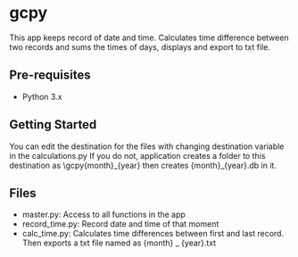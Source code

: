 gcpy
===================================
This app keeps record of date and time. Calculates time difference between two records and sums the times of days, displays and export to txt file.

Pre-requisites
--------------

- Python 3.x

Getting Started
---------------

You can edit the destination for the files with changing destination variable in the calculations.py
If you do not, application creates a folder to this destination as \gcpy\{month}\_{year} then creates {month}\_{year}.db in it.

Files
---------------

- master.py: Access to all functions in the app
- record_time.py: Record date and time of that moment
- calc_time.py: Calculates time differences between first and last record. Then exports a txt file named as {month} _ {year}.txt 

